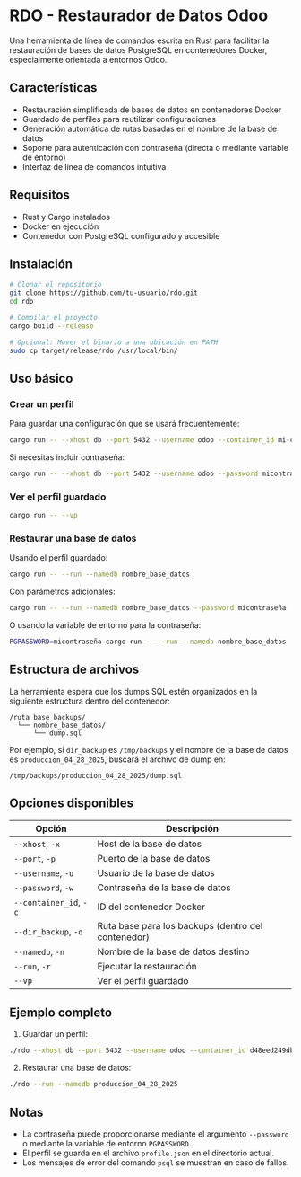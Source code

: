# RDO - Restaurador de Datos Odoo

Una herramienta de línea de comandos escrita en Rust para facilitar la restauración de bases de datos PostgreSQL en contenedores Docker, especialmente orientada a entornos Odoo.

## Características

- Restauración simplificada de bases de datos en contenedores Docker
- Guardado de perfiles para reutilizar configuraciones
- Generación automática de rutas basadas en el nombre de la base de datos
- Soporte para autenticación con contraseña (directa o mediante variable de entorno)
- Interfaz de línea de comandos intuitiva

## Requisitos

- Rust y Cargo instalados
- Docker en ejecución
- Contenedor con PostgreSQL configurado y accesible

## Instalación

```bash
# Clonar el repositorio
git clone https://github.com/tu-usuario/rdo.git
cd rdo

# Compilar el proyecto
cargo build --release

# Opcional: Mover el binario a una ubicación en PATH
sudo cp target/release/rdo /usr/local/bin/
```

## Uso básico

### Crear un perfil

Para guardar una configuración que se usará frecuentemente:

```bash
cargo run -- --xhost db --port 5432 --username odoo --container_id mi-contenedor --dir_backup /tmp/backups
```

Si necesitas incluir contraseña:

```bash
cargo run -- --xhost db --port 5432 --username odoo --password micontraseña --container_id mi-contenedor --dir_backup /tmp/backups
```

### Ver el perfil guardado

```bash
cargo run -- --vp
```

### Restaurar una base de datos

Usando el perfil guardado:

```bash
cargo run -- --run --namedb nombre_base_datos
```

Con parámetros adicionales:

```bash
cargo run -- --run --namedb nombre_base_datos --password micontraseña
```

O usando la variable de entorno para la contraseña:

```bash
PGPASSWORD=micontraseña cargo run -- --run --namedb nombre_base_datos
```

## Estructura de archivos

La herramienta espera que los dumps SQL estén organizados en la siguiente estructura dentro del contenedor:

```
/ruta_base_backups/
  └── nombre_base_datos/
      └── dump.sql
```

Por ejemplo, si `dir_backup` es `/tmp/backups` y el nombre de la base de datos es `produccion_04_28_2025`, buscará el archivo de dump en:

```
/tmp/backups/produccion_04_28_2025/dump.sql
```

## Opciones disponibles

| Opción | Descripción |
|--------|-------------|
| `--xhost`, `-x` | Host de la base de datos |
| `--port`, `-p` | Puerto de la base de datos |
| `--username`, `-u` | Usuario de la base de datos |
| `--password`, `-w` | Contraseña de la base de datos |
| `--container_id`, `-c` | ID del contenedor Docker |
| `--dir_backup`, `-d` | Ruta base para los backups (dentro del contenedor) |
| `--namedb`, `-n` | Nombre de la base de datos destino |
| `--run`, `-r` | Ejecutar la restauración |
| `--vp` | Ver el perfil guardado |

## Ejemplo completo

1. Guardar un perfil:
```bash
./rdo --xhost db --port 5432 --username odoo --container_id d48eed249db5 --dir_backup /tmp/backups --password secreto
```

2. Restaurar una base de datos:
```bash
./rdo --run --namedb produccion_04_28_2025
```

## Notas

- La contraseña puede proporcionarse mediante el argumento `--password` o mediante la variable de entorno `PGPASSWORD`.
- El perfil se guarda en el archivo `profile.json` en el directorio actual.
- Los mensajes de error del comando `psql` se muestran en caso de fallos.